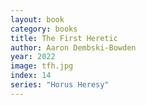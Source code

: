 ```yaml
---
layout: book
category: books
title: The First Heretic
author: Aaron Dembski-Bowden
year: 2022
image: tfh.jpg
index: 14
series: "Horus Heresy"
---
```

